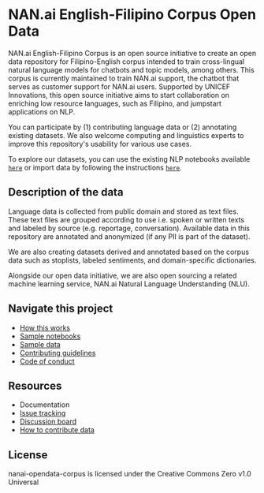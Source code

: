 # NAN.ai English-Filipino Corpus Open Data

NAN.ai English-Filipino Corpus is an open source initiative to create an open data repository for Filipino-English corpus intended to train cross-lingual natural language models for chatbots and topic models, among others. This corpus is currently maintained to train NAN.ai support, the chatbot that serves as customer support for NAN.ai users. Supported by UNICEF Innovations, this open source initiative aims to start collaboration on enriching low resource languages, such as Filipino, and jumpstart applications on NLP.

You can participate by (1) contributing language data or (2) annotating existing datasets. We also welcome computing and linguistics experts to improve this repository's usability for various use cases.

To explore our datasets, you can use the existing NLP notebooks available [`here`](https://github.com/Saphron-Asia/nan.ai-opendata-corpus/tree/main/sample%20notebooks) or import data by following the instructions [`here`](https://github.com/Saphron-Asia/nan.ai-opendata-corpus/blob/main/HOWTO.md).

## Description of the data
Language data is collected from public domain and stored as text files. These text files are grouped according to use i.e. spoken or written texts and labeled by source (e.g. reportage, conversation). Available data in this repository are annotated and anonymized (if any PII is part of the dataset).

We are also creating datasets derived and annotated based on the corpus data such as stoplists, labeled sentiments, and domain-specific dictionaries.

Alongside our open data initiative, we are also open sourcing a related machine learning service, NAN.ai Natural Language Understanding (NLU). 

## Navigate this project
* [How this works](https://github.com/Saphron-Asia/nan.ai-opendata-corpus/blob/main/HOWTO.md)
* [Sample notebooks](https://github.com/Saphron-Asia/nan.ai-opendata-corpus/tree/main/sample%20notebooks)
* [Sample data](https://github.com/Saphron-Asia/nan.ai-opendata-corpus/tree/main/sample%20data)
* [Contributing guidelines](https://github.com/Saphron-Asia/nan.ai-opendata-corpus/blob/main/CONTRIBUTING.md)
* [Code of conduct](https://github.com/Saphron-Asia/nan.ai-opendata-corpus/blob/main/CODEOFCODUCT.md)

## Resources
* Documentation
* [Issue tracking](https://github.com/Saphron-Asia/nan.ai-opendata-corpus/issues)
* [Discussion board](https://github.com/Saphron-Asia/nan.ai-opendata-corpus/discussions)
* [How to contribute data](https://github.com/Saphron-Asia/nan.ai-opendata-corpus/blob/main/CONTRIBUTE.md)

## License
nanai-opendata-corpus is licensed under the Creative Commons Zero v1.0 Universal
